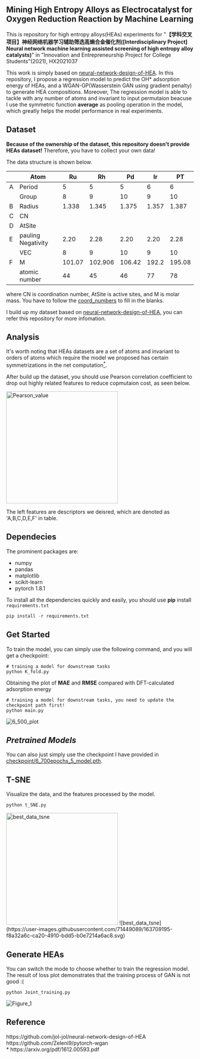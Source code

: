 ## Mining High Entropy Alloys as Electrocatalyst for Oxygen Reduction Reaction by Machine Learning
This is repository for high entropy alloys(HEAs) experiments for "<b>【学科交叉项目】神经网络机器学习辅助筛选高熵合金催化剂(\[Interdisciplinary Project\] Neural network machine learning assisted screening of high entropy alloy catalysts)</b>" in "Innovation and Entrepreneurship Project for College Students"(2021), HX2021037

This work is simply based on [neural-network-design-of-HEA](https://github.com/jol-jol/neural-network-design-of-HEA).
In this repository, I propose a regression model to predict the OH* adsorption energy of HEAs, and a WGAN-GP(Wasserstein GAN using gradient penalty) to generate HEA compositions. Moreover, The regression model is able to tackle with any number of atoms and invariant to input permutaion beacuse I use the symmetric function  __average__ as pooling operation in the model, which greatly helps the model performance in real experiments. 


## Dataset
<b>Because of the ownership of the dataset, this repository doesn't provide HEAs dataset!</b> Therefore, you have to collect your own data! 

The data structure is shown below.

||Atom|Ru|Rh|Pd|Ir|PT|
|--|--|--|--|--|--|--|
|A|Period|5|5|5|6|6|
||Group|8|9|10|9|10|
|B|Radius|1.338|1.345|1.375|1.357|1.387|
|C|CN|
|D|AtSite|
|E|pauling Negativity|2.20|2.28|2.20|2.20|2.28|
||VEC|8|9|10|9|10|
|F|M|101.07|102.906|106.42|192.2|195.08|
||atomic number|44|45|46|77|78|

where CN is coordination number, AtSite is active sites, and M is molar mass. You have to follow the <a href="HEA_selection\data\coord_nums.csv">coord_numbers</a> to fill in the blanks.

I build up my dataset based on [neural-network-design-of-HEA](https://github.com/jol-jol/neural-network-design-of-HEA), you can refer this repository for more infomation.


## Analysis
It's worth noting that HEAs datasets are a set of atoms and invariant to orders of atoms which require the model we proposed has certain symmetrizations in the net computation[<sup>*</sup>](#refer-anchor-3).

After build up the dataset, you should use Pearson correlation coefficient to drop out highly related features to reduce copmutaion cost, as seen below.

 <img src="https://user-images.githubusercontent.com/71449089/163708482-4db16267-8b19-4f9e-a3c2-e3d526ae2dfa.png" width = "300" height = "300" alt="Pearson_value" />


The left features are descriptors we deisred, which are denoted as 'A,B,C,D,E,F' in table.

## Dependecies
The prominent packages are:
* numpy
* pandas
* matplotlib
* scikit-learn
* pytorch 1.8.1

To install all the dependencies quickly and easily, you should use __pip__ install `requirements.txt`
```python
pip install -r requirements.txt
```


## Get Started
To train the model, you can simply use the following command, and you will get a checkpoint:
```
# training a model for downstream tasks
python K_fold.py
```

Obtaining the plot of __MAE__ and __RMSE__ compared with DFT-calculated adsorption energy

```
# training a model for downstream tasks, you need to update the checkpoint path first! 
python main.py
```
![6_500_plot](https://user-images.githubusercontent.com/71449089/163707875-e0862e04-4405-4b16-805e-d58973e49797.svg)


*Pretrained Models*
 ---
You can also just simply use the checkpoint I have provided in <a href="HEA_selection/checkpoint">checkpoint/6_700epochs_5_model.pth</a>.


## T-SNE
Visualize the data, and the features processed by the model. 
```
python t_SNE.py
```
 <img src="https://user-images.githubusercontent.com/71449089/163708580-70608889-5163-4b0d-b376-0edf2237a2c3.png" width = "300" height = "300" alt="best_data_tsne" />
![best_data_tsne](https://user-images.githubusercontent.com/71449089/163709195-f8a32a6c-ca20-4910-bdd5-b0e7214a6ac8.svg)



## Generate HEAs
You can switch the mode to choose whether to train the regression model. The result of loss plot demonstrates that the training process of GAN is not good :(
```
python Joint_training.py
```

![Figure_1](https://user-images.githubusercontent.com/71449089/161955711-a5e78e40-a2df-4e1f-8768-3045bf9f8024.png)


## Reference
<div id="refer-anchor-1"></div>
https://github.com/jol-jol/neural-network-design-of-HEA
<div id="refer-anchor-2"></div>
https://github.com/Zeleni9/pytorch-wgan
<div id="refer-anchor-3"></div>
* https://arxiv.org/pdf/1612.00593.pdf
